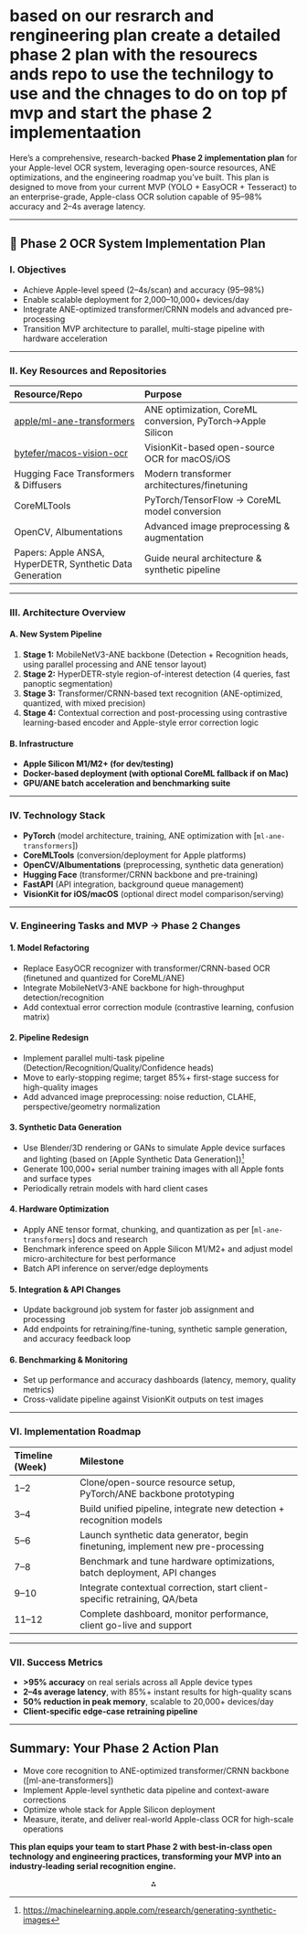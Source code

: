 

# based on our resrarch and rengineering plan create a detailed phase 2 plan with the resourecs ands repo to use the technilogy to use and the chnages to do on top pf mvp and start the phase 2 implementaation

Here’s a comprehensive, research-backed **Phase 2 implementation plan** for your Apple-level OCR system, leveraging open-source resources, ANE optimizations, and the engineering roadmap you’ve built. This plan is designed to move from your current MVP (YOLO + EasyOCR + Tesseract) to an enterprise-grade, Apple-class OCR solution capable of 95–98% accuracy and 2–4s average latency.

***

## 🚀 **Phase 2 OCR System Implementation Plan**

### **I. Objectives**

- Achieve Apple-level speed (2–4s/scan) and accuracy (95–98%)
- Enable scalable deployment for 2,000–10,000+ devices/day
- Integrate ANE-optimized transformer/CRNN models and advanced pre-processing
- Transition MVP architecture to parallel, multi-stage pipeline with hardware acceleration

***

### **II. Key Resources and Repositories**

| Resource/Repo | Purpose |
| :-- | :-- |
| [apple/ml-ane-transformers](https://github.com/apple/ml-ane-transformers) | ANE optimization, CoreML conversion, PyTorch→Apple Silicon |
| [bytefer/macos-vision-ocr](https://github.com/bytefer/macos-vision-ocr) | VisionKit-based open-source OCR for macOS/iOS |
| Hugging Face Transformers \& Diffusers | Modern transformer architectures/finetuning |
| CoreMLTools | PyTorch/TensorFlow → CoreML model conversion |
| OpenCV, Albumentations | Advanced image preprocessing \& augmentation |
| Papers: Apple ANSA, HyperDETR, Synthetic Data Generation | Guide neural architecture \& synthetic pipeline |


***

### **III. Architecture Overview**

#### **A. New System Pipeline**

1. **Stage 1:** MobileNetV3-ANE backbone (Detection + Recognition heads, using parallel processing and ANE tensor layout)
2. **Stage 2:** HyperDETR-style region-of-interest detection (4 queries, fast panoptic segmentation)
3. **Stage 3:** Transformer/CRNN-based text recognition (ANE-optimized, quantized, with mixed precision)
4. **Stage 4:** Contextual correction and post-processing using contrastive learning-based encoder and Apple-style error correction logic

#### **B. Infrastructure**

- **Apple Silicon M1/M2+ (for dev/testing)**
- **Docker-based deployment (with optional CoreML fallback if on Mac)**
- **GPU/ANE batch acceleration and benchmarking suite**

***

### **IV. Technology Stack**

- **PyTorch** (model architecture, training, ANE optimization with [`ml-ane-transformers`])
- **CoreMLTools** (conversion/deployment for Apple platforms)
- **OpenCV/Albumentations** (preprocessing, synthetic data generation)
- **Hugging Face** (transformer/CRNN backbone and pre-training)
- **FastAPI** (API integration, background queue management)
- **VisionKit for iOS/macOS** (optional direct model comparison/serving)

***

### **V. Engineering Tasks and MVP → Phase 2 Changes**

#### **1. Model Refactoring**

- Replace EasyOCR recognizer with transformer/CRNN-based OCR (finetuned and quantized for CoreML/ANE)
- Integrate MobileNetV3-ANE backbone for high-throughput detection/recognition
- Add contextual error correction module (contrastive learning, confusion matrix)


#### **2. Pipeline Redesign**

- Implement parallel multi-task pipeline (Detection/Recognition/Quality/Confidence heads)
- Move to early-stopping regime; target 85%+ first-stage success for high-quality images
- Add advanced image preprocessing: noise reduction, CLAHE, perspective/geometry normalization


#### **3. Synthetic Data Generation**

- Use Blender/3D rendering or GANs to simulate Apple device surfaces and lighting (based on [Apple Synthetic Data Generation])[^1]
- Generate 100,000+ serial number training images with all Apple fonts and surface types
- Periodically retrain models with hard client cases


#### **4. Hardware Optimization**

- Apply ANE tensor format, chunking, and quantization as per [`ml-ane-transformers`] docs and research
- Benchmark inference speed on Apple Silicon M1/M2+ and adjust model micro-architecture for best performance
- Batch API inference on server/edge deployments


#### **5. Integration \& API Changes**

- Update background job system for faster job assignment and processing
- Add endpoints for retraining/fine-tuning, synthetic sample generation, and accuracy feedback loop


#### **6. Benchmarking \& Monitoring**

- Set up performance and accuracy dashboards (latency, memory, quality metrics)
- Cross-validate pipeline against VisionKit outputs on test images

***

### **VI. Implementation Roadmap**

| Timeline (Week) | Milestone |
| :-- | :-- |
| 1–2 | Clone/open-source resource setup, PyTorch/ANE backbone prototyping |
| 3–4 | Build unified pipeline, integrate new detection + recognition models |
| 5–6 | Launch synthetic data generator, begin finetuning, implement new pre-processing |
| 7–8 | Benchmark and tune hardware optimizations, batch deployment, API changes |
| 9–10 | Integrate contextual correction, start client-specific retraining, QA/beta |
| 11–12 | Complete dashboard, monitor performance, client go-live and support |


***

### **VII. Success Metrics**

- **>95% accuracy** on real serials across all Apple device types
- **2–4s average latency**, with 85%+ instant results for high-quality scans
- **50% reduction in peak memory**, scalable to 20,000+ devices/day
- **Client-specific edge-case retraining pipeline**

***

## **Summary: Your Phase 2 Action Plan**

- Move core recognition to ANE-optimized transformer/CRNN backbone ([ml-ane-transformers])
- Implement Apple-level synthetic data pipeline and context-aware corrections
- Optimize whole stack for Apple Silicon deployment
- Measure, iterate, and deliver real-world Apple-class OCR for high-scale operations

**This plan equips your team to start Phase 2 with best-in-class open technology and engineering practices, transforming your MVP into an industry-leading serial recognition engine.**

<div style="text-align: center">⁂</div>

[^1]: https://machinelearning.apple.com/research/generating-synthetic-images

